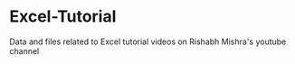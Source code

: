 # Excel-Tutorial
Data and files related to Excel tutorial videos on Rishabh Mishra's youtube channel 
